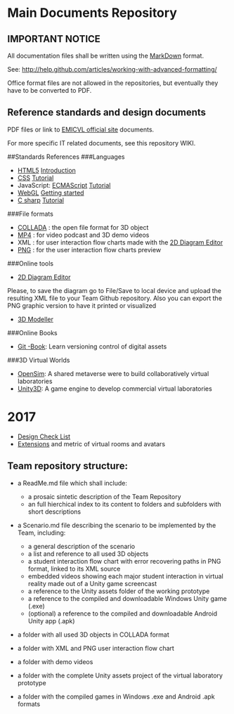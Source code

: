 # Main Documents Repository

## IMPORTANT NOTICE

All documentation files shall be written using the [MarkDown](http://guides.github.com/features/mastering-markdown/) format.

See: http://help.github.com/articles/working-with-advanced-formatting/

Office format files are not allowed in the repositories, but eventually they have to be converted to PDF.

## Reference standards and design documents 

PDF files or link to [EMICVL official site](http://sites.google.com/a/my.westminster.ac.uk/emicvl) documents.

For more specific IT related documents, see this repository WIKI.

##Standards References
###Languages 
* [HTML5](http://www.w3.org/TR/html5) [Introduction](http://www.w3schools.com/html/html5_intro.asp)
* [CSS](http://www.w3.org/Style/CSS) [Tutorial](http://www.w3schools.com/css)
* JavaScript: [ECMAScript](http://www.ecmascript.org) [Tutorial](http://www.w3schools.com/js)
* [WebGL](https://www.khronos.org/webgl) [Getting started](https://developer.mozilla.org/en-US/docs/Web/WebGL/Getting_started_with_WebGL)
* [C sharp](http://www.ecma-international.org/publications/standards/Ecma-334.htm) [Tutorial](http://msdn.microsoft.com/en-us/library/aa288436(v=vs.71).aspx)

###File formats 
* [COLLADA](http://www.khronos.org/collada/) : the open file format for 3D object
* [MP4](http://en.wikipedia.org/wiki/MPEG-4_Part_14) : for video podcast and 3D demo videos
* XML : for user interaction flow charts made with the [2D Diagram Editor](http://draw.io)
* [PNG](http://en.wikipedia.org/wiki/Portable_Network_Graphics) : for the user interaction flow charts preview

###Online tools 
* [2D Diagram Editor](http://draw.io)

Please, to save the diagram go to File/Save to local device and upload the resulting XML file to your Team Github repository. Also you can export the PNG graphic version to have it printed or visualized

* [3D Modeller](http://www.3dtin.com)

###Online Books
* [Git -Book](http://git-scm.com/book): Learn versioning control of digital assets

###3D Virtual Worlds
* [OpenSim](http://opensimulator.org): A shared metaverse were to build collaboratively virtual laboratories
* [Unity3D](http://unity3d.com): A game engine to develop commercial virtual laboratories

# 2017 
* [Design Check List](CheckList.md)
* [Extensions](Extensions.md) and metric of virtual rooms and avatars
 
## Team repository structure:

   * a ReadMe.md file which shall include:
   
      * a prosaic sintetic description of the Team Repository
      * an full hierchical index to its content to folders and subfolders with short descriptions
      
   * a Scenario.md file describing the scenario to be implemented by the Team, including:
   
      * a general description of the scenario
      * a list and reference to all used 3D objects
      * a student interaction flow chart with error recovering paths in PNG format, linked to its XML source
      * embedded videos showing each major student interaction in virtual reality made out of a Unity game screencast
      * a reference to the Unity assets folder of the working prototype
      * a reference to the compiled and downloadable Windows Unity game (.exe)
      * (optional) a reference to the compiled and downloadable Android Unity app (.apk)
      
   * a folder with all used 3D objects in COLLADA format
   * a folder with XML and PNG user interaction flow chart
   * a folder with demo videos
   * a folder with the complete Unity assets project of the virtual laboratory prototype
   * a folder with the compiled games in Windows .exe and Android .apk formats
